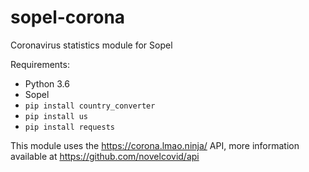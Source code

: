 # sopel-corona
Coronavirus statistics module for Sopel

Requirements:

* Python 3.6
* Sopel
* `pip install country_converter`
* `pip install us`
* `pip install requests`

This module uses the https://corona.lmao.ninja/ API, more information available at https://github.com/novelcovid/api
